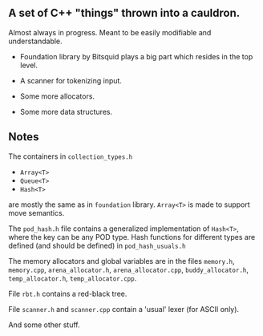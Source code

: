 ## A set of C++ "things" thrown into a cauldron.

Almost always in progress. Meant to be easily modifiable and understandable.

* Foundation library by Bitsquid plays a big part which resides in the top
  level.

* A scanner for tokenizing input.

* Some more allocators.

* Some more data structures.

## Notes

The containers in `collection_types.h`

- `Array<T>`
- `Queue<T>`
- `Hash<T>`

are mostly the same as in `foundation` library. `Array<T>` is made to support
move semantics.

The `pod_hash.h` file contains a generalized implementation of `Hash<T>`,
where the key can be any POD type. Hash functions for different types are
defined (and should be defined) in `pod_hash_usuals.h`

The memory allocators and global variables are in the files `memory.h`,
`memory.cpp`, `arena_allocator.h`, `arena_allocator.cpp`, `buddy_allocator.h`,
`temp_allocator.h`, `temp_allocator.cpp`.

File `rbt.h` contains a red-black tree.

File `scanner.h` and `scanner.cpp` contain a 'usual' lexer (for ASCII only).

And some other stuff.
